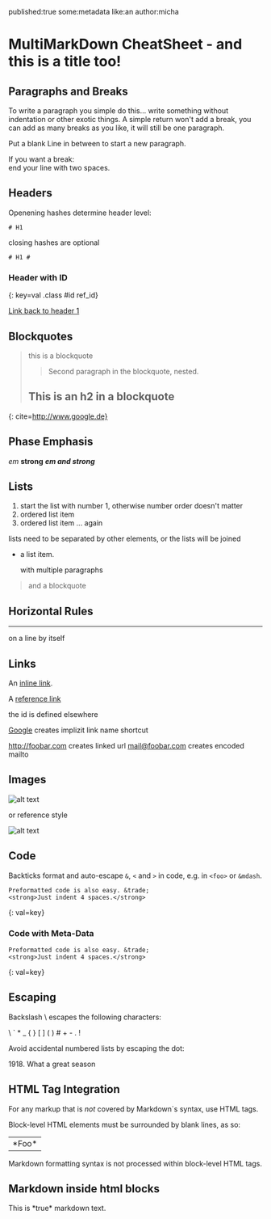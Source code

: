 published:true
some:metadata
like:an
author:micha

# MultiMarkDown CheatSheet - and this is a title too!

## Paragraphs and Breaks

To write a paragraph you simple do this... write something without indentation or other exotic things. A simple return won't add a break,
you can
add as many breaks
as you like, it will still be one paragraph.

Put a blank Line in between to start a new paragraph.

If you want a break:  
end your line with two spaces.

## Headers

Openening hashes determine header level:

	# H1

closing hashes are optional 

	# H1 # 

### Header with ID ###
{: key=val .class #id ref_id}

[Link back to header 1](#header1)

## Blockquotes

> this is a blockquote
> 
> > Second paragraph in the blockquote, nested.
> ## This is an h2 in a blockquote
{: cite=http://www.google.de}

## Phase Emphasis

*em* 
**strong**
***em and strong***

## Lists

1.  start the list with number 1, otherwise number order doesn't matter
2.  ordered list item
3.  ordered list item ... again

lists need to be separated by other elements, or the lists will be joined  

*	a list item.

	with multiple paragraphs

> and a blockquote

## Horizontal Rules

---

on a line by itself

## Links

An [inline link](http://foobar.com "optional title").

A [reference link][id]

the id is defined elsewhere

[id]: http://foobar.com "optional title"

[Google][] creates implizit link name shortcut

[Google]: http://google.com "Google"

<http://foobar.com> creates linked url
<mail@foobar.com> creates encoded mailto

## Images

![alt text](path/to/image "optional title")

or reference style

![alt text][id]

[id]: path/to/image "optional title"

## Code

Backticks format and auto-escape `&`, `<` and `>` in code, e.g. in `<foo>` or `&mdash`.

	Preformatted code is also easy. &trade;
	<strong>Just indent 4 spaces.</strong>
{: val=key}

### Code with Meta-Data

	Preformatted code is also easy. &trade;
	<strong>Just indent 4 spaces.</strong>
{: val=key}


## Escaping

Backslash \ escapes the following characters:

\\ \` \* \_ \{ \} \[ \] \( \) \# \+ \- \. \!

Avoid accidental numbered lists by escaping the dot:

1918\. What a great season

## HTML Tag Integration

For any <span>markup that is *not* covered by Markdown´s syntax</span>, use HTML tags.

Block-level HTML elements must be surrounded by blank lines, as so:

<table>
	<tr>
		<td>*Foo*</td>
	</tr>
</table>

Markdown formatting syntax is not processed within block-level HTML tags.

## Markdown inside html blocks

<div markdown="1">
This is *true* markdown text.
</div>